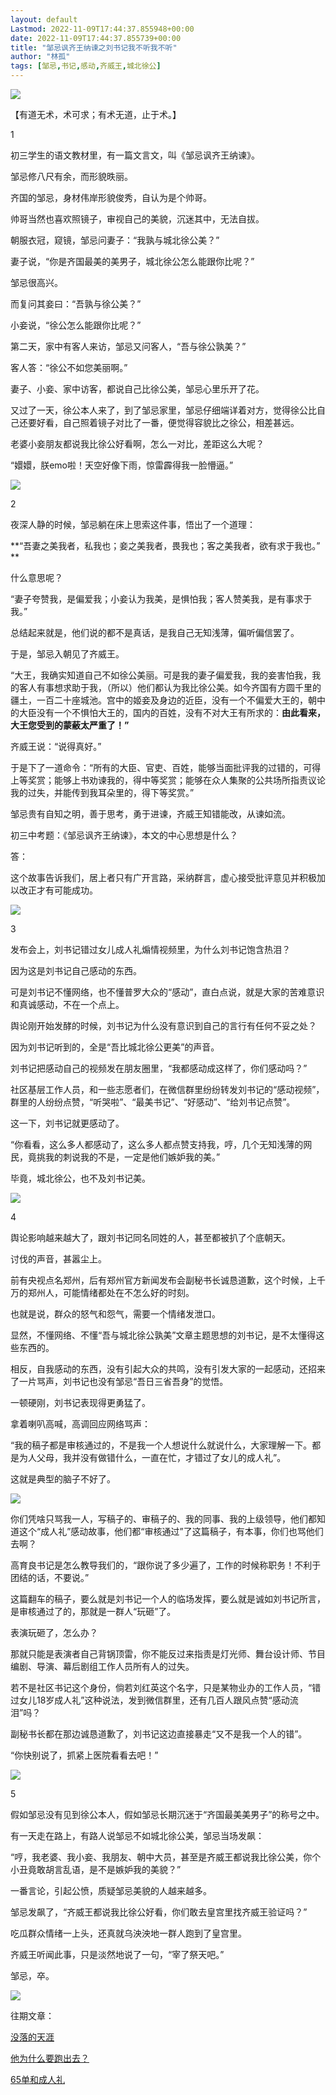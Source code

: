 ```yaml
---
layout: default
Lastmod: 2022-11-09T17:44:37.855948+00:00
date: 2022-11-09T17:44:37.855739+00:00
title: "邹忌讽齐王纳谏之刘书记我不听我不听"
author: "林孤"
tags: [邹忌,书记,感动,齐威王,城北徐公]
---
```


![](https://images.weserv.nl/?url=https%3A//mmbiz.qpic.cn/mmbiz_jpg/MhEm41J8eia1x087UAVUCOlmFd3cu95mc9WYAC15j3ohm8uk4NE6ice7tNQeuOsQTzia7SLmyicq31Nib8wuxeFILVg/640%3Fwx_fmt%3Djpeg)

【有道无术，术可求；有术无道，止于术。】  

1

初三学生的语文教材里，有一篇文言文，叫《邹忌讽齐王纳谏》。

邹忌修八尺有余，而形貌昳丽。

齐国的邹忌，身材伟岸形貌俊秀，自认为是个帅哥。  

帅哥当然也喜欢照镜子，审视自己的美貌，沉迷其中，无法自拔。

朝服衣冠，窥镜，邹忌问妻子：“我孰与城北徐公美？”

妻子说，“你是齐国最美的美男子，城北徐公怎么能跟你比呢？”

邹忌很高兴。

而复问其妾曰：“吾孰与徐公美？”

小妾说，“徐公怎么能跟你比呢？”

第二天，家中有客人来访，邹忌又问客人，“吾与徐公孰美？”

客人答：“徐公不如您美丽啊。”

妻子、小妾、家中访客，都说自己比徐公美，邹忌心里乐开了花。

又过了一天，徐公本人来了，到了邹忌家里，邹忌仔细端详着对方，觉得徐公比自己还要好看，自己照着镜子对比了一番，便觉得容貌比之徐公，相差甚远。  

老婆小妾朋友都说我比徐公好看啊，怎么一对比，差距这么大呢？

“嬛嬛，朕emo啦！天空好像下雨，惊雷霹得我一脸懵逼。”

![](https://images.weserv.nl/?url=https%3A//mmbiz.qpic.cn/mmbiz_jpg/MhEm41J8eia1x087UAVUCOlmFd3cu95mcx6Cwn5NJs53ssXCmFWEw8XTqgreQGNdluNloFtoFyHQGfjGII3IWGA/640%3Fwx_fmt%3Djpeg)

2

夜深人静的时候，邹忌躺在床上思索这件事，悟出了一个道理：

**“吾妻之美我者，私我也；妾之美我者，畏我也；客之美我者，欲有求于我也。”  
**

什么意思呢？  

“妻子夸赞我，是偏爱我；小妾认为我美，是惧怕我；客人赞美我，是有事求于我。”

总结起来就是，他们说的都不是真话，是我自己无知浅薄，偏听偏信罢了。

于是，邹忌入朝见了齐威王。

“大王，我确实知道自己不如徐公美丽。可是我的妻子偏爱我，我的妾害怕我，我的客人有事想求助于我，（所以）他们都认为我比徐公美。如今齐国有方圆千里的疆土，一百二十座城池。宫中的姬妾及身边的近臣，没有一个不偏爱大王的，朝中的大臣没有一个不惧怕大王的，国内的百姓，没有不对大王有所求的：**由此看来，大王您受到的蒙蔽太严重了！”**

齐威王说：“说得真好。”

于是下了一道命令：“所有的大臣、官吏、百姓，能够当面批评我的过错的，可得上等奖赏；能够上书劝谏我的，得中等奖赏；能够在众人集聚的公共场所指责议论我的过失，并能传到我耳朵里的，得下等奖赏。”

邹忌贵有自知之明，善于思考，勇于进谏，齐威王知错能改，从谏如流。

初三中考题：《邹忌讽齐王纳谏》，本文的中心思想是什么？  

答：

这个故事告诉我们，居上者只有广开言路，采纳群言，虚心接受批评意见并积极加以改正才有可能成功。

![](https://images.weserv.nl/?url=https%3A//mmbiz.qpic.cn/mmbiz_jpg/MhEm41J8eia1x087UAVUCOlmFd3cu95mciceyjrr0X06JTzCTw9dicBvkSI4hYMzylQuJkV7nGia3bEDWmt3o6EYPg/640%3Fwx_fmt%3Djpeg)

3  

发布会上，刘书记错过女儿成人礼煽情视频里，为什么刘书记饱含热泪？

因为这是刘书记自己感动的东西。

可是刘书记不懂网络，也不懂普罗大众的“感动”，直白点说，就是大家的苦难意识和真诚感动，不在一个点上。

舆论刚开始发酵的时候，刘书记为什么没有意识到自己的言行有任何不妥之处？

因为刘书记听到的，全是“吾比城北徐公更美”的声音。

刘书记把感动自己的视频发在朋友圈里，“我都感动成这样了，你们感动吗？”

社区基层工作人员，和一些志愿者们，在微信群里纷纷转发刘书记的“感动视频”，群里的人纷纷点赞，“听哭啦”、“最美书记”、“好感动”、“给刘书记点赞”。

这一下，刘书记就更感动了。

“你看看，这么多人都感动了，这么多人都点赞支持我，哼，几个无知浅薄的网民，竟挑我的刺说我的不是，一定是他们嫉妒我的美。”

毕竟，城北徐公，也不及刘书记美。

![](https://images.weserv.nl/?url=https%3A//mmbiz.qpic.cn/mmbiz_jpg/MhEm41J8eia1x087UAVUCOlmFd3cu95mcnuAqQ6LuA3pIMoQL6lXAibQiayYFRYxy6PH3X2kImlEREHu2rmHiaMfvg/640%3Fwx_fmt%3Djpeg)

4

舆论影响越来越大了，跟刘书记同名同姓的人，甚至都被扒了个底朝天。

讨伐的声音，甚嚣尘上。

前有央视点名郑州，后有郑州官方新闻发布会副秘书长诚恳道歉，这个时候，上千万的郑州人，可能情绪都处在不怎么好的时刻。

也就是说，群众的怒气和怨气，需要一个情绪发泄口。

显然，不懂网络、不懂“吾与城北徐公孰美”文章主题思想的刘书记，是不太懂得这些东西的。

相反，自我感动的东西，没有引起大众的共鸣，没有引发大家的一起感动，还招来了一片骂声，刘书记也没有邹忌“吾日三省吾身”的觉悟。

一顿硬刚，刘书记表现得更勇猛了。

拿着喇叭高喊，高调回应网络骂声：  

“我的稿子都是审核通过的，不是我一个人想说什么就说什么，大家理解一下。都是为人父母，我并没有做错什么，一直在忙，才错过了女儿的成人礼”。

这就是典型的脑子不好了。

![](https://images.weserv.nl/?url=https%3A//mmbiz.qpic.cn/mmbiz_gif/MhEm41J8eia1x087UAVUCOlmFd3cu95mcI2nCia8EYdo3STBJAcsghp7iaocTH4z0J0bajTvKnFtSfsODAwrYIHog/640%3Fwx_fmt%3Dgif)

你们凭啥只骂我一人，写稿子的、审稿子的、我的同事、我的上级领导，他们都知道这个“成人礼”感动故事，他们都“审核通过”了这篇稿子，有本事，你们也骂他们去啊？

高育良书记是怎么教导我们的，“跟你说了多少遍了，工作的时候称职务！不利于团结的话，不要说。”

这篇翻车的稿子，要么就是刘书记一个人的临场发挥，要么就是诚如刘书记所言，是审核通过了的，那就是一群人“玩砸”了。

表演玩砸了，怎么办？  

那就只能是表演者自己背锅顶雷，你不能反过来指责是灯光师、舞台设计师、节目编剧、导演、幕后剧组工作人员所有人的过失。

若不是社区书记这个身份，倘若刘红英这个名字，只是某物业办的工作人员，“错过女儿18岁成人礼”这种说法，发到微信群里，还有几百人跟风点赞“感动流泪”吗？

副秘书长都在那边诚恳道歉了，刘书记这边直接暴走“又不是我一个人的错”。

“你快别说了，抓紧上医院看看去吧！”

![](https://images.weserv.nl/?url=https%3A//mmbiz.qpic.cn/mmbiz_jpg/MhEm41J8eia1x087UAVUCOlmFd3cu95mcIFia4rbGc8v6BkMicqDPSlXnXab88Mo0qgLWmdaNcYq8via19FvJ6S1QQ/640%3Fwx_fmt%3Djpeg)

5

假如邹忌没有见到徐公本人，假如邹忌长期沉迷于“齐国最美美男子”的称号之中。

有一天走在路上，有路人说邹忌不如城北徐公美，邹忌当场发飙：  

“哼，我老婆、我小妾、我朋友、朝中大员，甚至是齐威王都说我比徐公美，你个小丑竟敢胡言乱语，是不是嫉妒我的美貌？”

一番言论，引起公愤，质疑邹忌美貌的人越来越多。

邹忌发飙了，“齐威王都说我比徐公好看，你们敢去皇宫里找齐威王验证吗？”

吃瓜群众情绪一上头，还真就乌泱泱地一群人跑到了皇宫里。

齐威王听闻此事，只是淡然地说了一句，“宰了祭天吧。”

邹忌，卒。

![](https://images.weserv.nl/?url=https%3A//mmbiz.qpic.cn/mmbiz_jpg/MhEm41J8eia1x087UAVUCOlmFd3cu95mc9yicuwnva3ScOiaw0wogQJ4dMLLf6fpib6KfMiaP03uy84g9pt52rcgLJA/640%3Fwx_fmt%3Djpeg)

往期文章：

[没落的天涯](http://mp.weixin.qq.com/s?__biz=MzI3MTk2MDc4Mw==&mid=2247509377&idx=1&sn=2c57e649d3dea5cbe2b5083dc6d3b490&chksm=eb3b3a21dc4cb337070025d2397059216eaa8f2088a157a19d48cca055245da1dc84cfbfb74c&scene=21#wechat_redirect)

[他为什么要跑出去？](http://mp.weixin.qq.com/s?__biz=MzI3MTk2MDc4Mw==&mid=2247509404&idx=1&sn=4eff9b942cfac03bd6c2d84a0ac67d36&chksm=eb3b3a3cdc4cb32aa3e77cad92ee347f85242fc5e0e92ef7648d9e9064d4bde6d893760f5e48&scene=21#wechat_redirect)

[65单和成人礼](http://mp.weixin.qq.com/s?__biz=MzI3MTk2MDc4Mw==&mid=2247509427&idx=1&sn=34bf3de2994bd5f6f3ff08f23e2cdf8b&chksm=eb3b3a13dc4cb3053c19292e4ef0d7112d8847c6997e706069e3353cbdfd9a0693bba9303e25&scene=21#wechat_redirect)

